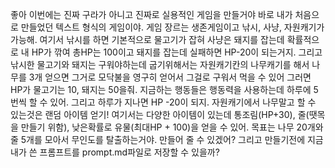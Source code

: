 좋아 이번에는 진짜 구라가 아니고 진짜로 실용적인 게임을 만들거야 바로 내가 처음으로 만들었던 텍스트 형식의 게임이야. 게임 장르는 생존게임이고 낚시, 사냥, 자원캐기가 가능해. 여기서 낚시를 하면 기본적으로 물고기가 잡혀 사냥은 돼지를 잡는데 확률적으로 내 HP가 깎여 총HP는 100이고 돼지를 잡는데 실패하면 HP-20이 되는거지. 그리고 낚시한 물고기와 돼지는  구워야하는데 굽기위해서는 자원캐기칸의 나무캐기를 해서 나무를 3개 얻으면 그거로 모닥불을 영구히 얻어서 그걸로 구워서 먹을 수 있어 그러면 HP가 물고기는 10, 돼지는 50을줘. 지금하는 행동들은 행동력을 사용하는데 하루에 5번씩 할 수 있어. 그리고 하루가 지나면 HP -20이 되지. 자원캐기에서 나무말고 할 수 있는것은 랜덤 아이템 얻기! 여기서는 다양한 아이템이 있는데 통조림(HP+30), 줄(땟목을 만들기 위함), 낮은확률로 유물(최대HP + 100)을 얻을 수 있어. 목표는 나무 20개와 줄 5개를 모아서 무인도를 탈출하는거야. 만들어 줄 수 있겠어? 그리고 만들기전에 지금 내가 쓴 프롬프트를 prompt.md파일로 저장할 수 있을까?